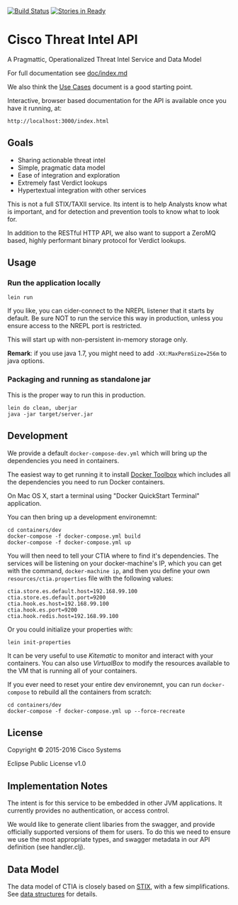 [![Build Status](https://travis-ci.org/threatgrid/ctia.svg?branch=master)](https://travis-ci.org/threatgrid/ctia)
[![Stories in Ready](https://badge.waffle.io/threatgrid/ctia.png?label=ready&title=Ready)](https://waffle.io/threatgrid/ctia)
# Cisco Threat Intel API

A Pragmattic, Operationalized Threat Intel Service and Data Model

For full documentation see [doc/index.md](doc/index.md)

We also think the [Use Cases](doc/use_cases.md) document is a good
starting point.

Interactive, browser based documentation for the API is available once
you have it running, at:

    http://localhost:3000/index.html

## Goals

 * Sharing actionable threat intel
 * Simple, pragmatic data model
 * Ease of integration and exploration
 * Extremely fast Verdict lookups
 * Hypertextual integration with other services

This is not a full STIX/TAXII service.  Its intent is to help
Analysts know what is important, and for detection and prevention
tools to know what to look for.

In addition to the RESTful HTTP API, we also want to support a ZeroMQ
based, highly performant binary protocol for Verdict lookups.

## Usage

### Run the application locally

`lein run`

If you like, you can cider-connect to the NREPL listener that it
starts by default.  Be sure NOT to run the service this way in
production, unless you ensure access to the NREPL port is restricted.

This will start up with non-persistent in-memory storage only.

**Remark**:
if you use java 1.7, you might need to add `-XX:MaxPermSize=256m`
to java options.

### Packaging and running as standalone jar

This is the proper way to run this in production.

```
lein do clean, uberjar
java -jar target/server.jar
```

## Development

We provide a default `docker-compose-dev.yml` which will bring up the
dependencies you need in containers.

The easiest way to get running it to install
[Docker Toolbox](https://www.docker.com/products/docker-toolbox) which
includes all the dependencies you need to run Docker containers.

On Mac OS X, start a terminal using "Docker QuickStart Terminal" application.

You can then bring up a development environemnt:
```
cd containers/dev
docker-compose -f docker-compose.yml build
docker-compose -f docker-compose.yml up
```

You will then need to tell your CTIA where to find it's dependencies.
The services will be listening on your docker-machine's IP, which you
can get with the command, `docker-machine ip`, and then you define
your own `resources/ctia.properties` file with the following values:

```
ctia.store.es.default.host=192.168.99.100
ctia.store.es.default.port=9200
ctia.hook.es.host=192.168.99.100
ctia.hook.es.port=9200
ctia.hook.redis.host=192.168.99.100
```

Or you could initialize your properties with:

```
lein init-properties
```

It can be very useful to use _Kitematic_ to monitor and interact with
your containers.  You can also use _VirtualBox_ to modify the
resources available to the VM that is running all of your containers.

If you ever need to reset your entire dev environemnt, you can run
`docker-compose` to rebuild all the containers from scratch:

```
cd containers/dev
docker-compose -f docker-compose.yml up --force-recreate
```


## License

Copyright © 2015-2016 Cisco Systems

Eclipse Public License v1.0


## Implementation Notes

The intent is for this service to be embedded in other JVM
applications.  It currently provides no authentication, or access
control.

We would like to generate client libaries from the swagger, and
provide officially supported versions of them for users.  To do this
we need to ensure we use the most appropriate types, and swagger
metadata in our API definition (see handler.clj).

## Data Model

The data model of CTIA is closely based on
[STIX](http://stixproject.github.io/data-model/), with a few
simplifications.  See [data structures](doc/data_structures.md) for details.
